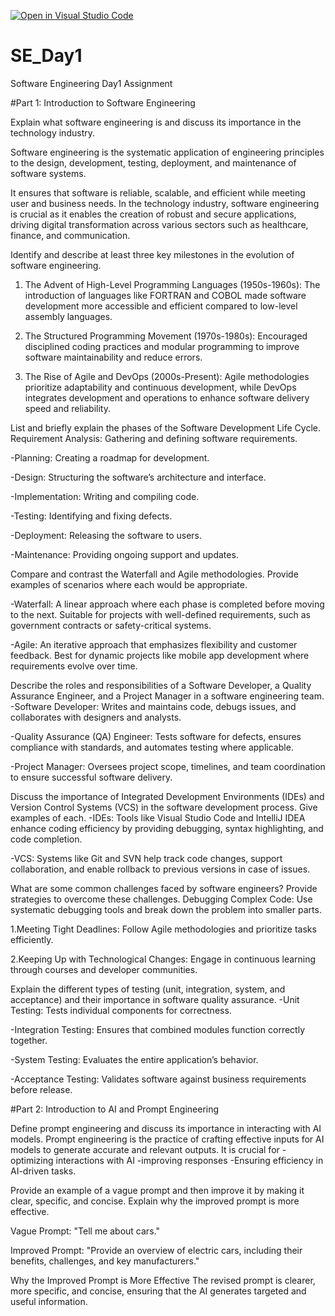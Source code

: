 [![Open in Visual Studio Code](https://classroom.github.com/assets/open-in-vscode-2e0aaae1b6195c2367325f4f02e2d04e9abb55f0b24a779b69b11b9e10269abc.svg)](https://classroom.github.com/online_ide?assignment_repo_id=18760472&assignment_repo_type=AssignmentRepo)
# SE_Day1
Software Engineering Day1 Assignment

#Part 1: Introduction to Software Engineering

Explain what software engineering is and discuss its importance in the technology industry.

Software engineering is the systematic application of engineering principles to the design, development, testing, deployment, and maintenance of software systems. 

It ensures that software is reliable, scalable, and efficient while meeting user and business needs. In the technology industry, software engineering is crucial as it enables the creation of robust and secure applications, driving digital transformation across various sectors such as healthcare, finance, and communication.


Identify and describe at least three key milestones in the evolution of software engineering.
1. The Advent of High-Level Programming Languages (1950s-1960s): The introduction of languages like FORTRAN and COBOL made software development more accessible and efficient compared to low-level assembly languages.

2. The Structured Programming Movement (1970s-1980s): Encouraged disciplined coding practices and modular programming to improve software maintainability and reduce errors.

3. The Rise of Agile and DevOps (2000s-Present): Agile methodologies prioritize adaptability and continuous development, while DevOps integrates development and operations to enhance software delivery speed and reliability.

List and briefly explain the phases of the Software Development Life Cycle.
Requirement Analysis: Gathering and defining software requirements.

-Planning: Creating a roadmap for development.

-Design: Structuring the software’s architecture and interface.

-Implementation: Writing and compiling code.

-Testing: Identifying and fixing defects.

-Deployment: Releasing the software to users.

-Maintenance: Providing ongoing support and updates.

Compare and contrast the Waterfall and Agile methodologies. Provide examples of scenarios where each would be appropriate.

-Waterfall: A linear approach where each phase is completed before moving to the next. Suitable for projects with well-defined requirements, such as government contracts or safety-critical systems.

-Agile: An iterative approach that emphasizes flexibility and customer feedback. Best for dynamic projects like mobile app development where requirements evolve over time.

Describe the roles and responsibilities of a Software Developer, a Quality Assurance Engineer, and a Project Manager in a software engineering team.
-Software Developer: Writes and maintains code, debugs issues, and collaborates with designers and analysts.

-Quality Assurance (QA) Engineer: Tests software for defects, ensures compliance with standards, and automates testing where applicable.

-Project Manager: Oversees project scope, timelines, and team coordination to ensure successful software delivery.

Discuss the importance of Integrated Development Environments (IDEs) and Version Control Systems (VCS) in the software development process. Give examples of each.
-IDEs: Tools like Visual Studio Code and IntelliJ IDEA enhance coding efficiency by providing debugging, syntax highlighting, and code completion.

-VCS: Systems like Git and SVN help track code changes, support collaboration, and enable rollback to previous versions in case of issues.

What are some common challenges faced by software engineers? Provide strategies to overcome these challenges.
Debugging Complex Code: Use systematic debugging tools and break down the problem into smaller parts.

1.Meeting Tight Deadlines: Follow Agile methodologies and prioritize tasks efficiently.

2.Keeping Up with Technological Changes: Engage in continuous learning through courses and developer communities.

Explain the different types of testing (unit, integration, system, and acceptance) and their importance in software quality assurance.
-Unit Testing: Tests individual components for correctness.

-Integration Testing: Ensures that combined modules function correctly together.

-System Testing: Evaluates the entire application’s behavior.

-Acceptance Testing: Validates software against business requirements before release.


#Part 2: Introduction to AI and Prompt Engineering


Define prompt engineering and discuss its importance in interacting with AI models.
Prompt engineering is the practice of crafting effective inputs for AI models to generate accurate and relevant outputs. 
It is crucial for -optimizing interactions with AI
                  -improving responses
                  -Ensuring efficiency in AI-driven tasks.

Provide an example of a vague prompt and then improve it by making it clear, specific, and concise. Explain why the improved prompt is more effective.

Vague Prompt: "Tell me about cars."

Improved Prompt: "Provide an overview of electric cars, including their benefits, challenges, and key manufacturers."

Why the Improved Prompt is More Effective
The revised prompt is clearer, more specific, and concise, ensuring that the AI generates targeted and useful information.
